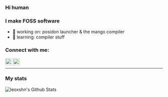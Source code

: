 ### Hi human

### I make FOSS software

- 🔭 working on: posidon launcher & the mango compiler
- 🌱 learning: compiler stuff


### Connect with me:
[<img align="left" alt="leoxshn | Twitter" width="22px" src="https://cdn.jsdelivr.net/npm/simple-icons@v3/icons/twitter.svg" />][twitter]
[<img align="left" alt="leoxshn | Instagram" width="22px" src="https://cdn.jsdelivr.net/npm/simple-icons@v3/icons/instagram.svg" />][instagram]

<br />

---

### My stats

<img align="left" alt="leoxshn's Github Stats" src="https://github-readme-stats.vercel.app/api?username=leoxshn&show_icons=true&hide_border=true&icon_color=17c25b&hide_title=true" />

[twitter]: https://twitter.com/leoxshn
[instagram]: https://instagram.com/leoxshn
